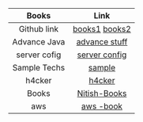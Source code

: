 Books | Link
| :---:   | :-: 
Github link|[books1](https://github.com/pandey623/technology_books) [books2](https://github.com/SeraphStudio/library)
Advance Java|[advance stuff](https://github.com/doocs/advanced-java)
server cofig|[server config](https://github.com/h5bp/server-configs)
Sample Techs|[sample](https://github.com/Farrukhjon/experimental-samples)
h4cker|[h4cker](https://github.com/The-Art-of-Hacking/h4cker)
Books|[Nitish-Books](https://github.com/akshay0007/Books)
aws|[aws -book](https://github.com/srijithsrk/AWS)
